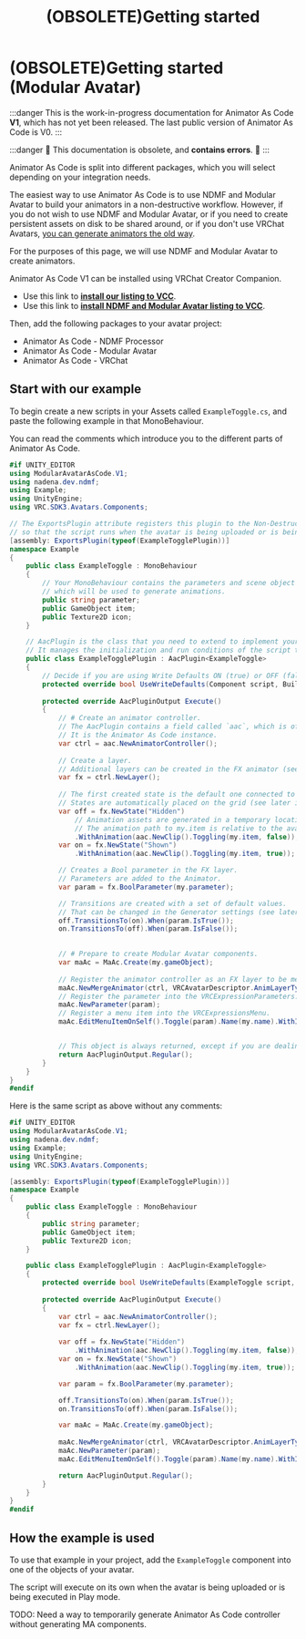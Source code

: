 ﻿---
sidebar_position: 2
title: (OBSOLETE)Getting started
---

# (OBSOLETE)Getting started (Modular Avatar)

:::danger
This is the work-in-progress documentation for Animator As Code **V1**, which has not yet been released. The last public version of Animator As Code is V0.
:::

:::danger
🚫 This documentation is obsolete, and **contains errors**. 🚫
:::

Animator As Code is split into different packages, which you will select depending on your integration needs.

The easiest way to use Animator As Code is to use NDMF and Modular Avatar to build your animators in a non-destructive workflow. However, if you do not wish to use NDMF and Modular Avatar, or if you need to create persistent assets on disk to be shared around, or if you don't use VRChat Avatars, [you can generate animators the old way](reference-barebones).

For the purposes of this page, we will use NDMF and Modular Avatar to create animators.

Animator As Code V1 can be installed using VRChat Creator Companion.

- Use this link to **[install our listing to VCC](vcc://vpm/addRepo?url=https://hai-vr.github.io/vpm-listing/index.json)**.
- Use this link to **[install NDMF and Modular Avatar listing to VCC](vcc://vpm/addRepo?url=https://vpm.nadena.dev/vpm.json)**.

Then, add the following packages to your avatar project:

- Animator As Code - NDMF Processor
- Animator As Code - Modular Avatar
- Animator As Code - VRChat

## Start with our example

To begin create a new scripts in your Assets called `ExampleToggle.cs`, and paste the following example in that MonoBehaviour.

You can read the comments which introduce you to the different parts of Animator As Code.

```csharp
#if UNITY_EDITOR
using ModularAvatarAsCode.V1;
using nadena.dev.ndmf;
using Example;
using UnityEngine;
using VRC.SDK3.Avatars.Components;

// The ExportsPlugin attribute registers this plugin to the Non-Destructive Modular Framework (NDMF),
// so that the script runs when the avatar is being uploaded or is being executed in Play mode.
[assembly: ExportsPlugin(typeof(ExampleTogglePlugin))]
namespace Example
{
    public class ExampleToggle : MonoBehaviour
    {
        // Your MonoBehaviour contains the parameters and scene object references,
        // which will be used to generate animations.
        public string parameter;
        public GameObject item;
        public Texture2D icon;
    }

    // AacPlugin is the class that you need to extend to implement your Animator As Code script.
    // It manages the initialization and run conditions of the script through NDMF. 
    public class ExampleTogglePlugin : AacPlugin<ExampleToggle>
    {
        // Decide if you are using Write Defaults ON (true) or OFF (false).
        protected override bool UseWriteDefaults(Component script, BuildContext ctx) => false;
        
        protected override AacPluginOutput Execute()
        {
            // # Create an animator controller.
            // The AacPlugin contains a field called `aac`, which is of type AacFlBase.
            // It is the Animator As Code instance.
            var ctrl = aac.NewAnimatorController();
            
            // Create a layer.
            // Additional layers can be created in the FX animator (see later in the manual).
            var fx = ctrl.NewLayer();
            
            // The first created state is the default one connected to the "Entry" node.
            // States are automatically placed on the grid (see later in the manual).
            var off = fx.NewState("Hidden")
                // Animation assets are generated in a temporary location.
                // The animation path to my.item is relative to the avatar root.
                .WithAnimation(aac.NewClip().Toggling(my.item, false));
            var on = fx.NewState("Shown")
                .WithAnimation(aac.NewClip().Toggling(my.item, true));

            // Creates a Bool parameter in the FX layer.
            // Parameters are added to the Animator.
            var param = fx.BoolParameter(my.parameter);

            // Transitions are created with a set of default values.
            // That can be changed in the Generator settings (see later in the manual).
            off.TransitionsTo(on).When(param.IsTrue());
            on.TransitionsTo(off).When(param.IsFalse());
            

            // # Prepare to create Modular Avatar components.
            var maAc = MaAc.Create(my.gameObject);
            
            // Register the animator controller as an FX layer to be merged.
            maAc.NewMergeAnimator(ctrl, VRCAvatarDescriptor.AnimLayerType.FX);
            // Register the parameter into the VRCExpressionParameters.
            maAc.NewParameter(param);
            // Register a menu item into the VRCExpressionsMenu.
            maAc.EditMenuItemOnSelf().Toggle(param).Name(my.name).WithIcon(my.icon);


            // This object is always returned, except if you are dealing with direct blend trees (see later in the manual).
            return AacPluginOutput.Regular();
        }
    }
}
#endif
```

Here is the same script as above without any comments:

```csharp
#if UNITY_EDITOR
using ModularAvatarAsCode.V1;
using nadena.dev.ndmf;
using Example;
using UnityEngine;
using VRC.SDK3.Avatars.Components;

[assembly: ExportsPlugin(typeof(ExampleTogglePlugin))]
namespace Example
{
    public class ExampleToggle : MonoBehaviour
    {
        public string parameter;
        public GameObject item;
        public Texture2D icon;
    }

    public class ExampleTogglePlugin : AacPlugin<ExampleToggle>
    {
        protected override bool UseWriteDefaults(ExampleToggle script, BuildContext ctx) => false;
        
        protected override AacPluginOutput Execute()
        {
            var ctrl = aac.NewAnimatorController();
            var fx = ctrl.NewLayer();
            
            var off = fx.NewState("Hidden")
                .WithAnimation(aac.NewClip().Toggling(my.item, false));
            var on = fx.NewState("Shown")
                .WithAnimation(aac.NewClip().Toggling(my.item, true));

            var param = fx.BoolParameter(my.parameter);

            off.TransitionsTo(on).When(param.IsTrue());
            on.TransitionsTo(off).When(param.IsFalse());

            var maAc = MaAc.Create(my.gameObject);
            
            maAc.NewMergeAnimator(ctrl, VRCAvatarDescriptor.AnimLayerType.FX);
            maAc.NewParameter(param);
            maAc.EditMenuItemOnSelf().Toggle(param).Name(my.name).WithIcon(my.icon);

            return AacPluginOutput.Regular();
        }
    }
}
#endif
```

## How the example is used

To use that example in your project, add the `ExampleToggle` component into one of the objects of your avatar.

The script will execute on its own when the avatar is being uploaded or is being executed in Play mode.

TODO: Need a way to temporarily generate Animator As Code controller without generating MA components.